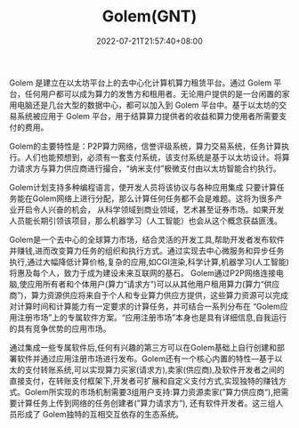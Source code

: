 ﻿---
weight: 
title: "Golem(GNT)"
description: "Golem 是建立在以太坊平台上的去中心化计算机算力租赁平台"
date: 2022-07-21T21:57:40+08:00
lastmod: 2022-07-21T16:45:40+08:00
draft: false
authors: ["seven"]
featuredImage: "golemgnt.webp"
link: "https://www.golem.network/"
tags: ["数字代币","Golem(GNT)"]
categories: ["navigation"]
navigation: ["数字代币"]
lightgallery: true
toc: true
pinned: false
recommend: false
recommend1: false
---
Golem 是建立在以太坊平台上的去中心化计算机算力租赁平台。通过 Golem 平台，任何用户都可以成为算力的发售方和租用者。无论用户提供的是一台闲置的家用电脑还是几台大型的数据中心，都可以加入到 Golem 平台中。基于以太坊的交易系统被应用于 Golem 平台，用于结算算力提供者的收益和算力使用者所需要支付的费用。

Golem的主要特性是：P2P算力网络，信誉评级系统，算力交易系统，任务计算执行。人们也能预想到，必须有一套支付系统，该支付系统是基于以太坊设计。将算力请求方与算力供应商进行撮合，“纳米支付”极微支付由以太坊智能合约执行。

Golem计划支持多种编程语言，使开发人员将该协议与各种应用集成
只要计算任务能在Golem网络上进行分配，那么计算任何任务都不会是难题。这将为很多产业开启令人兴奋的机会， 从科学领域到商业领域，艺术甚至证券市场。如果开发人员能长期引领该项目，那么机器学习（人工智能）也会从这个概念获益匪浅。

Golem是一个去中心的全球算力市场，结合灵活的开发工具,帮助开发者发布软件并赚钱,进而改变算力任务的组织和执行方式。通过实现去中心微服务和异步任务执行,通过大幅降低计算价格,复杂的应用,如CGI渲染,科学计算,机器学习(人工智能)将惠及每个人，致力于成为建设未来互联网的基石。
Golem通过P2P网络连接电脑,使应用所有者和个体用户(算力“请求方”)可以从其他用户租用算力(算力“供应商”)，算力资源供应将来自于个人和专业算力供应方提供，这些算力资源可以完成对计算时间和计算能力有一定要求的计算任务，并可结合一系列分布在 “Golem应用注册市场”上的专属软件方案。“应用注册市场”本身也是具有详细信息,自我运行的具有竞争优势的应用市场。

通过集成一些专属软件后,任何有兴趣的第三方可以在Golem基础上自行创建和部署软件并通过应用注册市场进行发布。Golem还有一个核心内置的特性—基于以太的支付转账系统,可以实现算力买家(请求方),卖家(供应商),及软件开发者之间的直接支付，在转账支付框架下,开发者可扩展和自定义支付方式,实现独特的赚钱方式。Golem所实现的市场机制需要3组用户支持:算力资源卖家(”算力供应商“),把需要计算任务上传到网络的任务创建者(”算力请求方“), 还有软件开发者。这三组人员形成了 Golem独特的互相交互依存的生态系统。